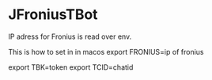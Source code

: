 # JFroniusTBot


IP adress for Fronius is read over env.

This is how to set in in macos
export FRONIUS=ip of fronius

export TBK=token
export TCID=chatid